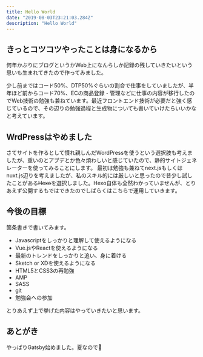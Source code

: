 ```yaml
---
title: Hello World
date: "2019-08-03T23:21:03.284Z"
description: "Hello World"
---
```


## きっとコツコツやったことは身になるから
何年かぶりにブログというかWeb上になんらしか記録の残していきたいという思いも生まれてきたので作ってみました。

少し前まではコード50%、DTP50%ぐらいの割合で仕事をしていましたが、半年ほど前からコード70%、ECの商品登録・管理などに仕事の内容が移行したのでWeb技術の勉強も兼ねています。最近フロントエンド技術が必要だと強く感じているので、その辺りの勉強過程と生成物についても書いていけたらいいかなと考えています。

<!--more-->
## WrdPressはやめました
さてサイトを作るとして慣れ親しんだWordPressを使うという選択肢も考えましたが、重いのとアプデとか色々煩わしいと感じていたので、静的サイトジェネレーターを使ってみることにします。
最初は勉強も兼ねてnext.jsもしくはnuxt.js辺りを考えましたが、私のスキル的には厳しいと思ったので昔少し試したことがある~~Hexo~~を選択しました。Hexo自体も全然わかっていませんが、とりあえず公開するもではできたのでしばらくはこちらで運用していきます。

## 今後の目標
箇条書きで書いてみます。

- Javascriptをしっかりと理解して使えるようになる
- Vue.jsやReactを使えるようになる
- 最新のトレンドをしっかりと追い、身に着ける
- Sketch or XDを使えるようになる
- HTML5とCSS3の再勉強
 - AMP
 - SASS
 - git
- 勉強会への参加

とりあえず上で挙げた内容はやっていきたいと思います。

## あとがき
やっぱりGatsby始めました。夏なので😤